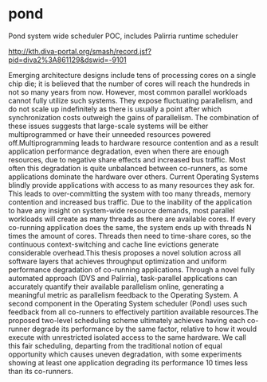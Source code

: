 # pond
Pond system wide scheduler POC, includes Palirria runtime scheduler

http://kth.diva-portal.org/smash/record.jsf?pid=diva2%3A861129&dswid=-9101

Emerging architecture designs include tens of processing cores on a single chip die; it is believed that the number of cores will reach the hundreds in not so many years from now. However, most common parallel workloads cannot fully utilize such systems. They expose fluctuating parallelism, and do not scale up indefinitely as there is usually a point after which synchronization costs outweigh the gains of parallelism. The combination of these issues suggests that large-scale systems will be either multiprogrammed or have their unneeded resources powered off.Multiprogramming leads to hardware resource contention and as a result application performance degradation, even when there are enough resources, due to negative share effects and increased bus traffic. Most often this degradation is quite unbalanced between co-runners, as some applications dominate the hardware over others. Current Operating Systems blindly provide applications with access to as many resources they ask for. This leads to over-committing the system with too many threads, memory contention and increased bus traffic. Due to the inability of the application to have any insight on system-wide resource demands, most parallel workloads will create as many threads as there are available cores. If every co-running application does the same, the system ends up with threads N times the amount of cores. Threads then need to time-share cores, so the continuous context-switching and cache line evictions generate considerable overhead.This thesis proposes a novel solution across all software layers that achieves throughput optimization and uniform performance degradation of co-running applications. Through a novel fully automated approach (DVS and Palirria), task-parallel applications can accurately quantify their available parallelism online, generating a meaningful metric as parallelism feedback to the Operating System. A second component in the Operating System scheduler (Pond) uses such feedback from all co-runners to effectively partition available resources.The proposed two-level scheduling scheme ultimately achieves having each co-runner degrade its performance by the same factor, relative to how it would execute with unrestricted isolated access to the same hardware. We call this fair scheduling, departing from the traditional notion of equal opportunity which causes uneven degradation, with some experiments showing at least one application degrading its performance 10 times less than its co-runners.

